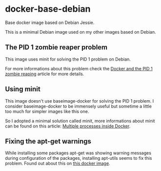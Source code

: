 # docker-base-debian

Base docker image based on Debian Jessie.

This is a minimal Debian image used on my other images
based on Debian.

## The PID 1 zombie reaper problem

This image uses minit for solving the PID 1 problem
on Debian.

For more informations about this problem check the
[Docker and the PID 1 zombie reaping](https://blog.phusion.nl/2015/01/20/docker-and-the-pid-1-zombie-reaping-problem/)
article for more details.

## Using minit

This image doesn't use baseimage-docker for solving the PID 1
problem. I consider baseimage-docker to be immensely useful but
sometime a little too much for simpler images like this one.

So I adopted a minimal solution called minit, more informations about
minit can be found on this article:
[Multiple processes inside Docker](http://blog.chazomatic.us/2014/06/18/multiple-processes-inside-docker/).

## Fixing the apt-get warnings

While installing some packages apt-get was showing warning messages
during configuration of the packages, installing apt-utils seems to
fix this problem. Found out about this on [this docker image](https://github.com/tozd/docker-base).
